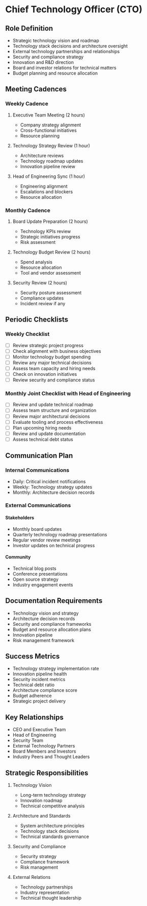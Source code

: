 # Chief Technology Officer (CTO)

## Role Definition
- Strategic technology vision and roadmap
- Technology stack decisions and architecture oversight
- External technology partnerships and relationships
- Security and compliance strategy
- Innovation and R&D direction
- Board and investor relations for technical matters
- Budget planning and resource allocation

## Meeting Cadences

### Weekly Cadence

1. Executive Team Meeting (2 hours)
   - Company strategy alignment
   - Cross-functional initiatives
   - Resource planning

2. Technology Strategy Review (1 hour)
   - Architecture reviews
   - Technology roadmap updates
   - Innovation pipeline review

3. Head of Engineering Sync (1 hour)
   - Engineering alignment
   - Escalations and blockers
   - Resource allocation

### Monthly Cadence

1. Board Update Preparation (2 hours)
   - Technology KPIs review
   - Strategic initiatives progress
   - Risk assessment

2. Technology Budget Review (2 hours)
   - Spend analysis
   - Resource allocation
   - Tool and vendor assessment

3. Security Review (2 hours)
   - Security posture assessment
   - Compliance updates
   - Incident review if any

## Periodic Checklists

### Weekly Checklist
- [ ] Review strategic project progress
- [ ] Check alignment with business objectives
- [ ] Monitor technology budget spending
- [ ] Review any major technical decisions
- [ ] Assess team capacity and hiring needs
- [ ] Check on innovation initiatives
- [ ] Review security and compliance status

### Monthly Joint Checklist with Head of Engineering
- [ ] Review and update technical roadmap
- [ ] Assess team structure and organization
- [ ] Review major architectural decisions
- [ ] Evaluate tooling and process effectiveness
- [ ] Plan upcoming hiring needs
- [ ] Review and update documentation
- [ ] Assess technical debt status

## Communication Plan

### Internal Communications
- Daily: Critical incident notifications
- Weekly: Technology strategy updates
- Monthly: Architecture decision records

### External Communications

#### Stakeholders
- Monthly board updates
- Quarterly technology roadmap presentations
- Regular vendor review meetings
- Investor updates on technical progress

#### Community
- Technical blog posts
- Conference presentations
- Open source strategy
- Industry engagement events

## Documentation Requirements
- Technology vision and strategy
- Architecture decision records
- Security and compliance frameworks
- Budget and resource allocation plans
- Innovation pipeline
- Risk management framework

## Success Metrics
- Technology strategy implementation rate
- Innovation pipeline health
- Security incident metrics
- Technical debt ratio
- Architecture compliance score
- Budget adherence
- Strategic project delivery

## Key Relationships
- CEO and Executive Team
- Head of Engineering
- Security Team
- External Technology Partners
- Board Members and Investors
- Industry Peers and Thought Leaders

## Strategic Responsibilities
1. Technology Vision
   - Long-term technology strategy
   - Innovation roadmap
   - Technical competitive analysis

2. Architecture and Standards
   - System architecture principles
   - Technology stack decisions
   - Technical standards governance

3. Security and Compliance
   - Security strategy
   - Compliance framework
   - Risk management

4. External Relations
   - Technology partnerships
   - Industry representation
   - Technical thought leadership 